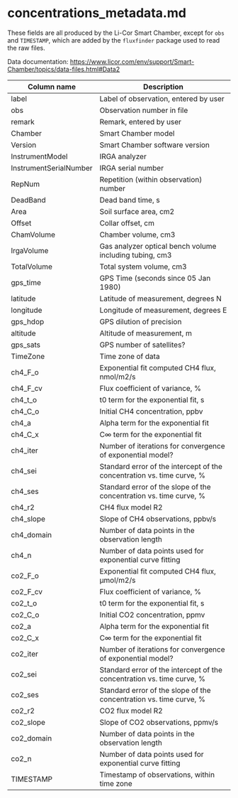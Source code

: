# concentrations_metadata.md

These fields are all produced by the Li-Cor Smart Chamber,
except for `obs` and `TIMESTAMP`, which are added by the `fluxfinder` package
used to read the raw files.

Data documentation: https://www.licor.com/env/support/Smart-Chamber/topics/data-files.html#Data2

| Column name | Description |
| ----------- | ----------- |
| label | Label of observation, entered by user |
| obs | Observation number in file |
| remark | Remark, entered by user |
| Chamber | Smart Chamber model |
| Version | Smart Chamber software version |
| InstrumentModel | IRGA analyzer |
| InstrumentSerialNumber | IRGA serial number |
| RepNum | Repetition (within observation) number |
| DeadBand | Dead band time, s |
| Area | Soil surface area, cm2 |
| Offset | Collar offset, cm |
| ChamVolume | Chamber volume, cm3 |
| IrgaVolume | Gas analyzer optical bench volume including tubing, cm3 |
| TotalVolume | Total system volume, cm3 |
| gps_time | GPS Time (seconds since 05 Jan 1980) |
| latitude | Latitude of measurement, degrees N |
| longitude | Longitude of measurement, degrees E |
| gps_hdop | GPS dilution of precision |
| altitude | Altitude of measurement, m |
| gps_sats | GPS number of satellites? |
| TimeZone | Time zone of data |
| ch4_F_o | Exponential fit computed CH4 flux, nmol/m2/s |
| ch4_F_cv | Flux coefficient of variance, % |
| ch4_t_o | t0 term for the exponential fit, s |
| ch4_C_o | Initial CH4 concentration, ppbv |
| ch4_a | Alpha term for the exponential fit |
| ch4_C_x | C∞ term for the exponential fit |
| ch4_iter | Number of iterations for convergence of exponential model? |
| ch4_sei | Standard error of the intercept of the concentration vs. time curve, % |
| ch4_ses | Standard error of the slope of the concentration vs. time curve, % |
| ch4_r2 | CH4 flux model R2 |
| ch4_slope | Slope of CH4 observations, ppbv/s |
| ch4_domain | Number of data points in the observation length |
| ch4_n | Number of data points used for exponential curve fitting |
| co2_F_o | Exponential fit computed CH4 flux, µmol/m2/s |
| co2_F_cv | Flux coefficient of variance, % |
| co2_t_o | t0 term for the exponential fit, s |
| co2_C_o | Initial CO2 concentration, ppmv |
| co2_a | Alpha term for the exponential fit |
| co2_C_x | C∞ term for the exponential fit |
| co2_iter | Number of iterations for convergence of exponential model? |
| co2_sei | Standard error of the intercept of the concentration vs. time curve, % |
| co2_ses | Standard error of the slope of the concentration vs. time curve, % |
| co2_r2 | CO2 flux model R2 |
| co2_slope | Slope of CO2 observations, ppmv/s |
| co2_domain | Number of data points in the observation length |
| co2_n | Number of data points used for exponential curve fitting |
| TIMESTAMP | Timestamp of observations, within time zone |
